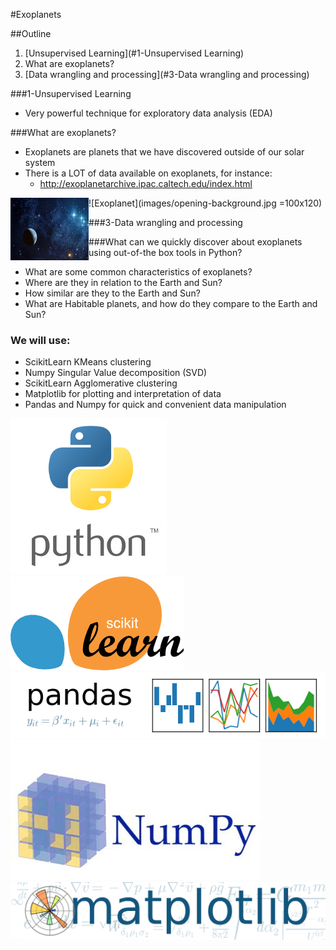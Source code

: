 #Exoplanets

##Outline
1. [Unsupervised Learning](#1-Unsupervised Learning)
2. What are exoplanets?
3. [Data wrangling and processing](#3-Data wrangling and processing)

###1-Unsupervised Learning
* Very powerful technique for exploratory data analysis (EDA)

###What are exoplanets?
* Exoplanets are planets that we have discovered outside of our solar system
* There is a LOT of data available on exoplanets, for instance:
  * http://exoplanetarchive.ipac.caltech.edu/index.html

 <a href="url"><img src="images/opening-background.jpg" align="left" height="100" width="125" ></a>

![Exoplanet](images/opening-background.jpg =100x120)

###3-Data wrangling and processing

###What can we quickly discover about exoplanets using out-of-the box tools in Python?
* What are some common characteristics of exoplanets?
* Where are they in relation to the Earth and Sun?
* How similar are they to the Earth and Sun?
* What are Habitable planets, and how do they compare to the Earth and Sun?

### We will use:
* ScikitLearn KMeans clustering
* Numpy Singular Value decomposition (SVD)
* ScikitLearn Agglomerative clustering
* Matplotlib for plotting and interpretation of data
* Pandas and Numpy for quick and convenient data manipulation

![python logo](images/python-logo.png) ![skl_logo](images/skl_logo.png) ![pandas_logo](images/pandas_logo.png)
![numpy_logo](images/numpy_logo.jpg) ![matplotlib_logo](images/matplotlib_logo.png)
